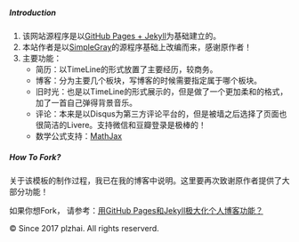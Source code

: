 ##### Introduction 

1. 该网站源程序是以[GitHub Pages + Jekyll](https://jekyllrb.com/docs/github-pages/)为基础建立的。
2. 本站作者是以[SimpleGray](https://github.com/mytharcher/SimpleGray)的源程序基础上改编而来，感谢原作者！
3. 主要功能：
   - 简历：以TimeLine的形式放置了主要经历，较商务。
   - 博客：分为主要几个板块，写博客的时候需要指定属于哪个板块。
   - 旧时光：也是以TimeLine的形式展示的，但是做了一个更加柔和的格式，加了一首自己弹得背景音乐。
   - 评论：本来是以Disqus为第三方评论平台的，但是被墙之后选择了页面也很简洁的Livere。支持微信和豆瓣登录是极棒的！
   - 数学公式支持：[MathJax](https://www.mathjax.org/)

##### How To Fork?

关于该模板的制作过程，我已在我的博客中说明。这里要再次致谢原作者提供了大部分功能！

如果你想Fork， 请参考：[用GitHub Pages和Jekyll极大化个人博客功能？](https://plzhai.github.io/blog/posts/githubpages)

© Since 2017 plzhai. All rights reserverd.
